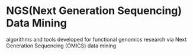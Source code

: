 # NGS(Next Generation Sequencing) Data Mining
algorithms and tools developed for functional genomics research via Next Generation Sequencing (OMICS) data mining
